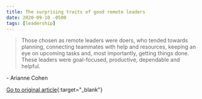 ```yaml
---
title: The surprising traits of good remote leaders
date: 2020-09-10 -0500
tags: [leadership]
---
```


> Those chosen as remote leaders were doers, who tended towards planning, connecting teammates with help and resources, keeping an eye on upcoming tasks and, most importantly, getting things done. These leaders were goal-focused, productive, dependable and helpful.

\- Arianne Cohen

[Go to original article](https://www.bbc.com/worklife/article/20200827-why-in-person-leaders-may-not-be-the-best-virtual-ones?utm_source=pronouncedjerry&utm_medium=blog&utm_campaign=posts){:target="_blank"}